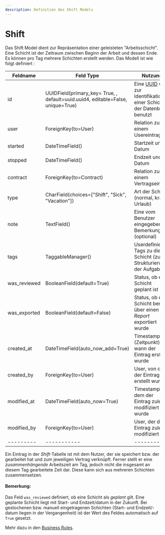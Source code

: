 ```yaml
---
description: Definition des Shift Models
---
```


# Shift

Das Shift Model dient zur Repräsentation einer geleisteten "Arbeitsschicht". Eine Schicht ist der Zeitraum zwischen Beginn der Arbeit und dessen Ende. Es können pro Tag mehrere Schichten erstellt werden. Das Modell ist wie folgt definiert :

|Feldname | Feld Type | Nutzung|
|---------|-----------|--------|
| id      | UUIDField(primary_key= True, , default=uuid.uuid4, editable=False, unique=True) | Eine [UUID](https://de.wikipedia.org/wiki/Universally_Unique_Identifier) wird zur Identifikation einer Schicht in der Datenbank benutzt|
| user    | ForeignKey(to=User) | Relation zu einem Usereintrag |
| started | DateTimeField() | Startzeit und Datum  |
| stopped | DateTimeField() | Endzeit und Datum  |
| contract| ForeignKey(to=Contract) | Relation zu einem Vertragseintrag |
| type    | CharField(choices=\["Shift", "Sick", "Vacation"\]) |  Art der Schicht (normal, krank, Urlaub)  |
| note    | TextField() |  Eine vom Benutzer eingegebene Bemerkung (optional)  |
| tags    | TaggableManager() | Userdefinierte Tags zu dieser Schicht (zur Strukturierung der Aufgaben) |
| was_reviewed | BooleanField(default=True) | Status, ob eine Schicht geplant ist|
| was_exported | BooleanField(default=False) | Status, ob eine Schicht bereits über einen *Report* exportiert wurde |
| created_at | DateTimeField(auto_now_add=True) | Timestamp (Zeitpunkt), wann der Eintrag erstellt wurde    |
| created_by | ForeignKey(to=User) | User, von dem der Eintrag erstellt wurde |
| modified_at | DateTimeField(auto_now=True) |  Timestamp, an dem der Eintrag zuletzt modifiziert wurde  |
| modified_by | ForeignKey(to=User) | User, der den Eintrag zuletzt modifiziert hat   |
|---------|-----------|--------|

Ein Eintrag in der *Shift*-Tabelle ist mit dem Nutzer, der sie speichert bzw. der gearbeitet hat und zum jeweiligen Vertrag verknüpft. Ferner stellt er eine *zusammenhängende* Arbeitszeit am Tag, jedoch nicht die insgesamt an diesem Tag gearbeitete Zeit dar. Diese kann sich aus mehreren Schichten zusammensetzen.

#### Bemerkung:

Das Feld `was_reviewed` definiert, ob eine Schicht als *geplant* gilt. Eine geplante Schicht liegt mit Start- und Endzeit/datum in der Zukunft. Bei gestochenen bzw. manuell eingetragenen Schichten (Start- und Endzeit/-datum liegen in der Vergangenheit) ist der Wert des Feldes automatisch auf `True` gesetzt.

Mehr dazu in den [Business Rules](business-rules/shifts.md).

